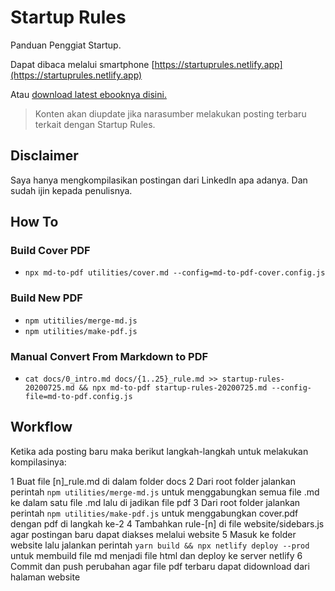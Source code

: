 # Startup Rules

Panduan Penggiat Startup.

Dapat dibaca melalui smartphone [https://startuprules.netlify.app](https://startuprules.netlify.app)

Atau [download latest ebooknya disini.](https://github.com/freddymu/startup-rules/raw/master/utilities/pdf/startup-rules.pdf)

> Konten akan diupdate jika narasumber melakukan posting terbaru terkait dengan Startup Rules.

## Disclaimer

Saya hanya mengkompilasikan postingan dari LinkedIn apa adanya. Dan sudah ijin kepada penulisnya.

## How To

### Build Cover PDF

- `npx md-to-pdf utilities/cover.md --config=md-to-pdf-cover.config.js`

### Build New PDF

- `npm utitilies/merge-md.js`
- `npm utilities/make-pdf.js`

### Manual Convert From Markdown to PDF

- `cat docs/0_intro.md docs/{1..25}_rule.md >> startup-rules-20200725.md && npx md-to-pdf startup-rules-20200725.md --config-file=md-to-pdf.config.js`

## Workflow

Ketika ada posting baru maka berikut langkah-langkah untuk melakukan kompilasinya:

1 Buat file [n]_rule.md di dalam folder docs
2 Dari root folder jalankan perintah `npm utilities/merge-md.js` untuk menggabungkan semua file .md ke dalam satu file .md lalu di jadikan file pdf
3 Dari root folder jalankan perintah `npm utilities/make-pdf.js` untuk menggabungkan cover.pdf dengan pdf di langkah ke-2
4 Tambahkan rule-[n] di file website/sidebars.js agar postingan baru dapat diakses melalui website
5 Masuk ke folder website lalu jalankan perintah `yarn build && npx netlify deploy --prod` untuk membuild file md menjadi file html dan deploy ke server netlify
6 Commit dan push perubahan agar file pdf terbaru dapat didownload dari halaman website
